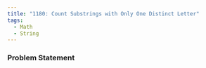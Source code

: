 ```yaml
---
title: "1180: Count Substrings with Only One Distinct Letter"
tags:
  - Math
  - String
---
```

### Problem Statement

